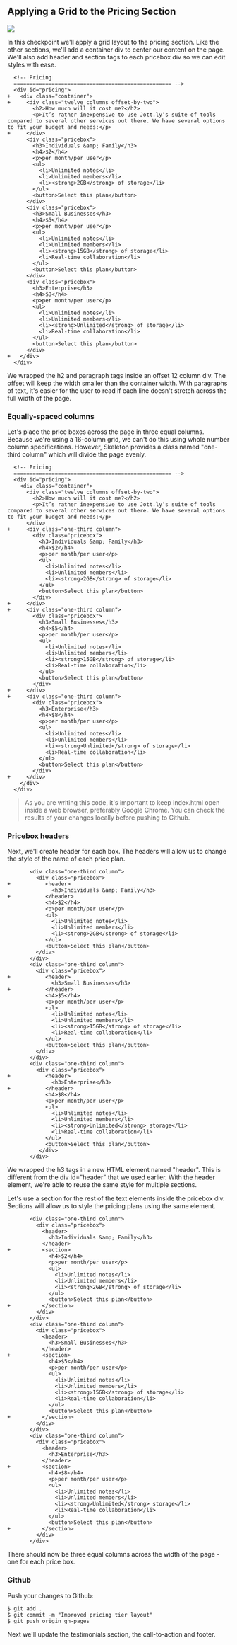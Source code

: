 ## Applying a Grid to the Pricing Section

![](http://cl.ly/WHB1/09-pricing-sections.png)

In this checkpoint we'll apply a grid layout to the pricing section. Like the other sections, we'll add a container div to center our content on the page. We'll also add header and section tags to each pricebox div so we can edit styles with ease.

```html(index.html)
  <!-- Pricing
  ================================================== -->
  <div id="pricing">
+   <div class="container">
+     <div class="twelve columns offset-by-two">
        <h2>How much will it cost me?</h2>
        <p>It’s rather inexpensive to use Jott.ly’s suite of tools compared to several other services out there. We have several options to fit your budget and needs:</p>
+     </div>
      <div class="pricebox">
        <h3>Individuals &amp; Family</h3>
        <h4>$2</h4>
        <p>per month/per user</p>
        <ul>
          <li>Unlimited notes</li>
          <li>Unlimited members</li>
          <li><strong>2GB</strong> of storage</li>
        </ul>
        <button>Select this plan</button>
      </div>
      <div class="pricebox">
        <h3>Small Businesses</h3>
        <h4>$5</h4>
        <p>per month/per user</p>
        <ul>
          <li>Unlimited notes</li>
          <li>Unlimited members</li>
          <li><strong>15GB</strong> of storage</li>
          <li>Real-time collaboration</li>
        </ul>
        <button>Select this plan</button>
      </div>
      <div class="pricebox">
        <h3>Enterprise</h3>
        <h4>$8</h4>
        <p>per month/per user</p>
        <ul>
          <li>Unlimited notes</li>
          <li>Unlimited members</li>
          <li><strong>Unlimited</strong> of storage</li>
          <li>Real-time collaboration</li>
        </ul>
        <button>Select this plan</button>
      </div>
+   </div>
  </div>
```

We wrapped the h2 and paragraph tags inside an offset 12 column div. The offset will keep the width smaller than the container width. With paragraphs of text, it's easier for the user to read if each line doesn't stretch across the full width of the page.

### Equally-spaced columns

Let's place the price boxes across the page in three equal columns. Because we're using a 16-column grid, we can't do this using whole number column specifications. However, Skeleton provides a class named "one-third column" which will divide the page evenly.

```html(index.html)
  <!-- Pricing
  ================================================== -->
  <div id="pricing">
    <div class="container">
      <div class="twelve columns offset-by-two">
        <h2>How much will it cost me?</h2>
        <p>It’s rather inexpensive to use Jott.ly’s suite of tools compared to several other services out there. We have several options to fit your budget and needs:</p>
      </div>
+     <div class="one-third column">
        <div class="pricebox">
          <h3>Individuals &amp; Family</h3>
          <h4>$2</h4>
          <p>per month/per user</p>
          <ul>
            <li>Unlimited notes</li>
            <li>Unlimited members</li>
            <li><strong>2GB</strong> of storage</li>
          </ul>
          <button>Select this plan</button>
        </div>
+     </div>
+     <div class="one-third column">
        <div class="pricebox">
          <h3>Small Businesses</h3>
          <h4>$5</h4>
          <p>per month/per user</p>
          <ul>
            <li>Unlimited notes</li>
            <li>Unlimited members</li>
            <li><strong>15GB</strong> of storage</li>
            <li>Real-time collaboration</li>
          </ul>
          <button>Select this plan</button>
        </div>
+     </div>
+     <div class="one-third column">
        <div class="pricebox">
          <h3>Enterprise</h3>
          <h4>$8</h4>
          <p>per month/per user</p>
          <ul>
            <li>Unlimited notes</li>
            <li>Unlimited members</li>
            <li><strong>Unlimited</strong> of storage</li>
            <li>Real-time collaboration</li>
          </ul>
          <button>Select this plan</button>
        </div>
+     </div>
    </div>
  </div>
```

> As you are writing this code, it's important to keep index.html open inside a web browser, preferably Google Chrome. You can check the results of your changes locally before pushing to Github.

### Pricebox headers

Next, we'll create header for each box. The headers will allow us to change the style of the name of each price plan.

```html(index.html)
       <div class="one-third column">
         <div class="pricebox">
+           <header>
              <h3>Individuals &amp; Family</h3>
+           </header>
            <h4>$2</h4>
            <p>per month/per user</p>
            <ul>
              <li>Unlimited notes</li>
              <li>Unlimited members</li>
              <li><strong>2GB</strong> of storage</li>
            </ul>
            <button>Select this plan</button>
         </div>
       </div>
       <div class="one-third column">
         <div class="pricebox">
+           <header>
              <h3>Small Businesses</h3>
+           </header>
            <h4>$5</h4>
            <p>per month/per user</p>
            <ul>
              <li>Unlimited notes</li>
              <li>Unlimited members</li>
              <li><strong>15GB</strong> of storage</li>
              <li>Real-time collaboration</li>
            </ul>
            <button>Select this plan</button>
         </div>
       </div>
       <div class="one-third column">
         <div class="pricebox">
+           <header>
              <h3>Enterprise</h3>
+           </header>
            <h4>$8</h4>
            <p>per month/per user</p>
            <ul>
              <li>Unlimited notes</li>
              <li>Unlimited members</li>
              <li><strong>Unlimited</strong> storage</li>
              <li>Real-time collaboration</li>
            </ul>
            <button>Select this plan</button>
          </div>
       </div>  
```

We wrapped the h3 tags in a new HTML element named "header". This is different from the div id="header" that we used earlier. With the header element, we're able to reuse the same style for multiple sections.

Let's use a section for the rest of the text elements inside the pricebox div. Sections will allow us to style the pricing plans using the same element.

```html(index.html)
       <div class="one-third column">
         <div class="pricebox">
           <header>
             <h3>Individuals &amp; Family</h3>
           </header>
+          <section>
             <h4>$2</h4>
             <p>per month/per user</p>
             <ul>
               <li>Unlimited notes</li>
               <li>Unlimited members</li>
               <li><strong>2GB</strong> of storage</li>
             </ul>
             <button>Select this plan</button>
+          </section>
         </div>
       </div>
       <div class="one-third column">
         <div class="pricebox">
           <header>
             <h3>Small Businesses</h3>
           </header>
+          <section>
             <h4>$5</h4>
             <p>per month/per user</p>
             <ul>
               <li>Unlimited notes</li>
               <li>Unlimited members</li>
               <li><strong>15GB</strong> of storage</li>
               <li>Real-time collaboration</li>
             </ul>
             <button>Select this plan</button>
+          </section>
         </div>
       </div>
       <div class="one-third column">
         <div class="pricebox">
           <header>
             <h3>Enterprise</h3>
           </header>
+          <section>
             <h4>$8</h4>
             <p>per month/per user</p>
             <ul>
               <li>Unlimited notes</li>
               <li>Unlimited members</li>
               <li><strong>Unlimited</strong> storage</li>
               <li>Real-time collaboration</li>
             </ul>
             <button>Select this plan</button>
+          </section>
         </div>
       </div>
```

There should now be three equal columns across the width of the page - one for each price box.

### Github

Push your changes to Github:

```bash(Terminal)
$ git add .
$ git commit -m "Improved pricing tier layout"
$ git push origin gh-pages
```

Next we'll update the testimonials section, the call-to-action and footer.
